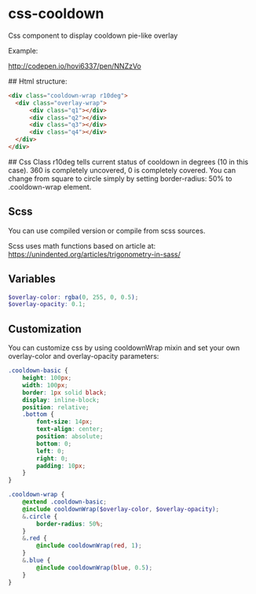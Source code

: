 # css-cooldown
Css component to display cooldown pie-like overlay

Example:

http://codepen.io/hovi6337/pen/NNZzVo

## Html structure:

```html
<div class="cooldown-wrap r10deg">
  <div class="overlay-wrap">
      <div class="q1"></div>
      <div class="q2"></div>
      <div class="q3"></div>
      <div class="q4"></div>
  </div>
</div>
```

## Css
Class r10deg tells current status of cooldown in degrees (10 in this case). 360 is completely uncovered, 0 is completely covered.
You can change from square to circle simply by setting border-radius: 50% to .cooldown-wrap element.


## Scss

You can use compiled version or compile from scss sources.

Scss uses math functions based on article at:
https://unindented.org/articles/trigonometry-in-sass/


## Variables

```scss
$overlay-color: rgba(0, 255, 0, 0.5);
$overlay-opacity: 0.1;
```

## Customization

You can customize css by using cooldownWrap mixin and set your own overlay-color and overlay-opacity parameters:
```scss
.cooldown-basic {
    height: 100px;
    width: 100px;
    border: 1px solid black;
    display: inline-block;
    position: relative;
    .bottom {
        font-size: 14px;
        text-align: center;
        position: absolute;
        bottom: 0;
        left: 0;
        right: 0;
        padding: 10px;
    }
}

.cooldown-wrap {
    @extend .cooldown-basic;
    @include cooldownWrap($overlay-color, $overlay-opacity);
    &.circle {
        border-radius: 50%;
    }
    &.red {
        @include cooldownWrap(red, 1);
    }
    &.blue {
        @include cooldownWrap(blue, 0.5);
    }
}
```